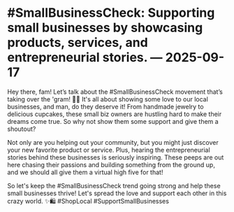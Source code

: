 # #SmallBusinessCheck: Supporting small businesses by showcasing products, services, and entrepreneurial stories. — 2025-09-17

Hey there, fam! Let’s talk about the #SmallBusinessCheck movement that’s taking over the 'gram! 💪🏼 It's all about showing some love to our local businesses, and man, do they deserve it! From handmade jewelry to delicious cupcakes, these small biz owners are hustling hard to make their dreams come true. So why not show them some support and give them a shoutout?

Not only are you helping out your community, but you might just discover your new favorite product or service. Plus, hearing the entrepreneurial stories behind these businesses is seriously inspiring. These peeps are out here chasing their passions and building something from the ground up, and we should all give them a virtual high five for that!

So let's keep the #SmallBusinessCheck trend going strong and help these small businesses thrive! Let's spread the love and support each other in this crazy world. ✨🛍️ #ShopLocal #SupportSmallBusinesses